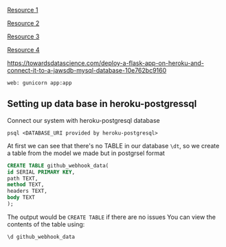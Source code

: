 [Resource 1](https://medium.com/@dushan14/create-a-web-application-with-python-flask-postgresql-and-deploy-on-heroku-243d548335cc)

[Resource 2](https://flask-sqlalchemy.palletsprojects.com/en/2.x/config/)

[Resource 3](https://hackersandslackers.com/flask-sqlalchemy-database-models/)

[Resource 4](https://realpython.com/flask-by-example-part-2-postgres-sqlalchemy-and-alembic/)

https://towardsdatascience.com/deploy-a-flask-app-on-heroku-and-connect-it-to-a-jawsdb-mysql-database-10e762bc9160


```
web: gunicorn app:app 
```

## Setting up data base in heroku-postgressql

Connect our system with heroku-postgresql database
```
psql <DATABASE_URI provided by heroku-postgresql>
```
At first we can see that there's no TABLE in our database `\dt`, so we create a table from the model we made but in postgrsel format

```SQL
CREATE TABLE github_webhook_data(
id SERIAL PRIMARY KEY,
path TEXT,
method TEXT,
headers TEXT,
body TEXT
);
```
The output would be `CREATE TABLE` if there are no issues
You can view the contents of the table using:
```
\d github_webhook_data
```
